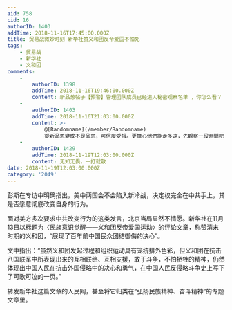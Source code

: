 ```yaml
---
aid: 758
cid: 16
authorID: 1403
addTime: 2018-11-16T17:45:00.000Z
title: 贸易战微妙时刻 新华社赞义和团反帝爱国不怕死
tags:
    - 贸易战
    - 新华社
    - 义和团
comments:
    -
        authorID: 1398
        addTime: 2018-11-16T19:46:00.000Z
        content: 新品葱帖子【预警】管理团队成员已经进入秘密观察名单 ，你怎么看？
    -
        authorID: 1403
        addTime: 2018-11-16T21:03:00.000Z
        content: >-
            @[Randomname](/member/Randomname)
            從新品蔥變成不是品蔥，可信度受損。更擔心他們能走多遠，先觀察一段時間吧
    -
        authorID: 1429
        addTime: 2018-11-19T12:03:00.000Z
        content: 无知无畏，一打就散
date: 2018-11-19T12:03:00.000Z
category: '2049'
---
```


彭斯在专访中明确指出，美中两国会不会陷入新冷战，决定权完全在中共手上，其是否愿意彻底改变自身的行为。

面对美方多次要求中共改变行为的这类发言，北京当局显然不情愿。新华社在11月13日以标题为〈民族意识觉醒——义和团反帝爱国运动〉的评论文章，称赞清末时期的义和团，“展现了百年前中国民众团结御侮的决心”。

文中指出：“虽然义和团发起过程和组织运动具有笼统排外色彩，但义和团在抗击八国联军中所表现出来的互相联络、互相支援，敢于斗争，不怕牺牲的精神，仍然体现出中国人民在抗击外国侵略中的决心和勇气，在中国人民反侵略斗争史上写下了可歌可泣的一页。”

转发新华社这篇文章的人民网，甚至将它归类在“弘扬民族精神、奋斗精神”的专题文章里。
